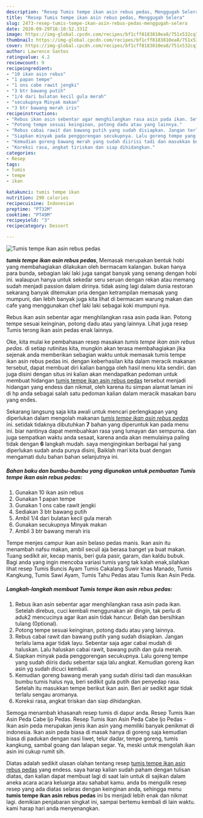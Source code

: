 ```yaml
---
description: "Resep Tumis tempe ikan asin rebus pedas, Menggugah Selera"
title: "Resep Tumis tempe ikan asin rebus pedas, Menggugah Selera"
slug: 2473-resep-tumis-tempe-ikan-asin-rebus-pedas-menggugah-selera
date: 2020-09-29T16:10:52.331Z
image: https://img-global.cpcdn.com/recipes/bf1cff8183810ea8/751x532cq70/tumis-tempe-ikan-asin-rebus-pedas-foto-resep-utama.jpg
thumbnail: https://img-global.cpcdn.com/recipes/bf1cff8183810ea8/751x532cq70/tumis-tempe-ikan-asin-rebus-pedas-foto-resep-utama.jpg
cover: https://img-global.cpcdn.com/recipes/bf1cff8183810ea8/751x532cq70/tumis-tempe-ikan-asin-rebus-pedas-foto-resep-utama.jpg
author: Lawrence Santos
ratingvalue: 4.2
reviewcount: 9
recipeingredient:
- "10 ikan asin rebus"
- "1 papan tempe"
- "1 ons cabe rawit jengki"
- "3 btr bawang putih"
- "1/4 dari bulatan kecil gula merah"
- "secukupnya Minyak makan"
- "3 btr bawang merah iris"
recipeinstructions:
- "Rebus ikan asin sebentar agar menghilangkan rasa asin pada ikan. Setelah direbus, cuci kembali menggunakan air dingin, tak perlu di aduk2 mencucinya agar ikan asin tidak hancur. Belah dan bersihkan tulang (0ptional)."
- "Potong tempe sesuai keinginan, potong dadu atau yang lainnya."
- "Rebus cabai rawit dan bawang putih yang sudah disiapkan. Jangan terlalu lama agar tidak layu. Sebentar saja agar cabai mudah di haluskan. Lalu haluskan cabai rawit, bawang putih dan gula merah."
- "Siapkan minyak pada penggorengan secukupnya. Lalu goreng tempe yang sudah diiris dadu sebentar saja lalu angkat. Kemudian goreng ikan asin yg sudah dicuci kembali."
- "Kemudian goreng bawang merah yang sudah diirisi tadi dan masukkan bumbu tumis halus nya, beri sedikit gula putih dan penyedap rasa. Setelah itu masukkan tempe berikut ikan asin. Beri air sedikit agar tidak terlalu sengau aromanya."
- "Koreksi rasa, angkat tiriskan dan siap dihidangkan."
categories:
- Resep
tags:
- tumis
- tempe
- ikan

katakunci: tumis tempe ikan 
nutrition: 290 calories
recipecuisine: Indonesian
preptime: "PT32M"
cooktime: "PT49M"
recipeyield: "3"
recipecategory: Dessert

---
```



![Tumis tempe ikan asin rebus pedas](https://img-global.cpcdn.com/recipes/bf1cff8183810ea8/751x532cq70/tumis-tempe-ikan-asin-rebus-pedas-foto-resep-utama.jpg)

<b><i>tumis tempe ikan asin rebus pedas</i></b>, Memasak merupakan bentuk hobi yang membahagiakan dilakukan oleh bermacam kalangan. bukan hanya para bunda, sebagian laki laki juga sangat banyak yang senang dengan hobi ini. walaupun hanya untuk sekedar seru seruan dengan rekan atau memang sudah menjadi passion dalam dirinya. tidak asing lagi dalam dunia restoran sekarang banyak ditemukan pria dengan ketrampilan memasak yang mumpuni, dan lebih banyak juga kita lihat di bermacam warung makan dan cafe yang menggunakan chef laki laki sebagai koki mumpuni nya.

Rebus ikan asin sebentar agar menghilangkan rasa asin pada ikan. Potong tempe sesuai keinginan, potong dadu atau yang lainnya. Lihat juga resep Tumis terong ikan asin pedas enak lainnya.

Oke, kita mulai ke pembahasan resep masakan <i>tumis tempe ikan asin rebus pedas</i>. di setiap rutinitas kita, mungkin akan terasa membahagiakan jika sejenak anda memberikan sebagian waktu untuk memasak tumis tempe ikan asin rebus pedas ini. dengan keberhasilan kita dalam meracik makanan tersebut, dapat membuat diri kalian bangga oleh hasil menu kita sendiri. dan juga disini dengan situs ini kalian akan mendapatkan pedoman untuk membuat hidangan <u>tumis tempe ikan asin rebus pedas</u> tersebut menjadi hidangan yang endess dan nikmat, oleh karena itu simpan alamat laman ini di hp anda sebagai salah satu pedoman kalian dalam meracik masakan baru yang endes.


Sekarang langsung saja kita awali untuk mencari perlengkapan yang diperlukan dalam mengolah makanan <u><i>tumis tempe ikan asin rebus pedas</i></u> ini. setidak tidaknya dibutuhkan <b>7</b> bahan yang diperuntuk kan pada menu ini. biar nantinya dapat membuahkan rasa yang lumayan dan sempurna. dan juga sempatkan waktu anda sesaat, karena anda akan memulainya paling tidak dengan <b>6</b> langkah mudah. saya menginginkan berbagai hal yang diperlukan sudah anda punya disini, Baiklah mari kita buat dengan mengamati dulu bahan bahan selanjutnya ini.

<!--inarticleads1-->

##### Bahan baku dan bumbu-bumbu yang digunakan untuk pembuatan Tumis tempe ikan asin rebus pedas:

1. Gunakan 10 ikan asin rebus
1. Gunakan 1 papan tempe
1. Gunakan 1 ons cabe rawit jengki
1. Sediakan 3 btr bawang putih
1. Ambil 1/4 dari bulatan kecil gula merah
1. Gunakan secukupnya Minyak makan
1. Ambil 3 btr bawang merah iris


Tempe menjes campur ikan asin belaso pedas manis. Ikan asin itu menambah nafsu makan, ambil secuil aja berasa banget ya buat makan. Tuang sedikit air, kecap manis, beri gula pasir, garam, dan kaldu bubuk. Bagi anda yang ingin mencoba variasi tumis yang tak kalah enak,silahkan lihat resep Tumis Buncis Ayam Tumis Cakalang Suwir khas Manado, Tumis Kangkung, Tumis Sawi Ayam, Tumis Tahu Pedas atau Tumis Ikan Asin Peda. 

<!--inarticleads2-->

##### Langkah-langkah membuat Tumis tempe ikan asin rebus pedas:

1. Rebus ikan asin sebentar agar menghilangkan rasa asin pada ikan. Setelah direbus, cuci kembali menggunakan air dingin, tak perlu di aduk2 mencucinya agar ikan asin tidak hancur. Belah dan bersihkan tulang (0ptional).
1. Potong tempe sesuai keinginan, potong dadu atau yang lainnya.
1. Rebus cabai rawit dan bawang putih yang sudah disiapkan. Jangan terlalu lama agar tidak layu. Sebentar saja agar cabai mudah di haluskan. Lalu haluskan cabai rawit, bawang putih dan gula merah.
1. Siapkan minyak pada penggorengan secukupnya. Lalu goreng tempe yang sudah diiris dadu sebentar saja lalu angkat. Kemudian goreng ikan asin yg sudah dicuci kembali.
1. Kemudian goreng bawang merah yang sudah diirisi tadi dan masukkan bumbu tumis halus nya, beri sedikit gula putih dan penyedap rasa. Setelah itu masukkan tempe berikut ikan asin. Beri air sedikit agar tidak terlalu sengau aromanya.
1. Koreksi rasa, angkat tiriskan dan siap dihidangkan.


Semoga menambah khasanah resep tumis di dapur anda. Resep Tumis Ikan Asin Peda Cabe Ijo Pedas. Resep Tumis Ikan Asin Peda Cabe Ijo Pedas - Ikan asin peda merupakan jenis ikan asin yang memiliki banyak penikmat di indonesia. Ikan asin peda biasa di masak hanya di goreng saja kemudian biasa di padukan dengan nasi liwet, telur dadar, tempe goreng, tumis kangkung, sambal goang dan lalapan segar. Ya, meski untuk mengolah ikan asin ini cukup rumit sih. 

Diatas adalah sedikit ulasan olahan tentang resep <u>tumis tempe ikan asin rebus pedas</u> yang endess. saya harap kalian sudah paham dengan tulisan diatas, dan kalian dapat membuat lagi di saat lain untuk di sajikan dalam aneka acara acara keluarga atau sahabat kamu. anda bs mengulik resep resep yang ada diatas selaras dengan keinginan anda, sehingga menu <b>tumis tempe ikan asin rebus pedas</b> ini bs menjadi lebih enak dan nikmat lagi. demikian penjabaran singkat ini, sampai bertemu kembali di lain waktu. kami harap hari anda menyenangkan.
